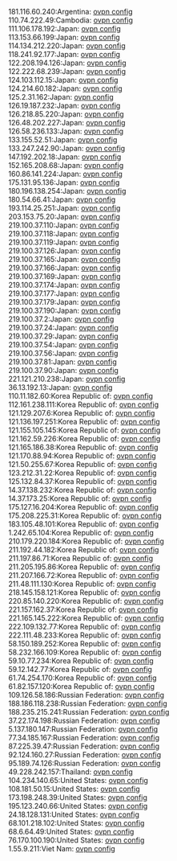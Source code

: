 181.116.60.240:Argentina: [ovpn config](vpn/181_116_60_240.ovpn)  
110.74.222.49:Cambodia: [ovpn config](vpn/110_74_222_49.ovpn)  
111.106.178.192:Japan: [ovpn config](vpn/111_106_178_192.ovpn)  
113.153.66.199:Japan: [ovpn config](vpn/113_153_66_199.ovpn)  
114.134.212.220:Japan: [ovpn config](vpn/114_134_212_220.ovpn)  
118.241.92.177:Japan: [ovpn config](vpn/118_241_92_177.ovpn)  
122.208.194.126:Japan: [ovpn config](vpn/122_208_194_126.ovpn)  
122.222.68.239:Japan: [ovpn config](vpn/122_222_68_239.ovpn)  
124.103.112.15:Japan: [ovpn config](vpn/124_103_112_15.ovpn)  
124.214.60.182:Japan: [ovpn config](vpn/124_214_60_182.ovpn)  
125.2.31.162:Japan: [ovpn config](vpn/125_2_31_162.ovpn)  
126.19.187.232:Japan: [ovpn config](vpn/126_19_187_232.ovpn)  
126.218.85.220:Japan: [ovpn config](vpn/126_218_85_220.ovpn)  
126.48.202.227:Japan: [ovpn config](vpn/126_48_202_227.ovpn)  
126.58.236.133:Japan: [ovpn config](vpn/126_58_236_133.ovpn)  
133.155.52.51:Japan: [ovpn config](vpn/133_155_52_51.ovpn)  
133.247.242.90:Japan: [ovpn config](vpn/133_247_242_90.ovpn)  
147.192.202.18:Japan: [ovpn config](vpn/147_192_202_18.ovpn)  
152.165.208.68:Japan: [ovpn config](vpn/152_165_208_68.ovpn)  
160.86.141.224:Japan: [ovpn config](vpn/160_86_141_224.ovpn)  
175.131.95.136:Japan: [ovpn config](vpn/175_131_95_136.ovpn)  
180.196.138.254:Japan: [ovpn config](vpn/180_196_138_254.ovpn)  
180.54.66.41:Japan: [ovpn config](vpn/180_54_66_41.ovpn)  
193.114.25.251:Japan: [ovpn config](vpn/193_114_25_251.ovpn)  
203.153.75.20:Japan: [ovpn config](vpn/203_153_75_20.ovpn)  
219.100.37.110:Japan: [ovpn config](vpn/219_100_37_110.ovpn)  
219.100.37.118:Japan: [ovpn config](vpn/219_100_37_118.ovpn)  
219.100.37.119:Japan: [ovpn config](vpn/219_100_37_119.ovpn)  
219.100.37.126:Japan: [ovpn config](vpn/219_100_37_126.ovpn)  
219.100.37.165:Japan: [ovpn config](vpn/219_100_37_165.ovpn)  
219.100.37.166:Japan: [ovpn config](vpn/219_100_37_166.ovpn)  
219.100.37.169:Japan: [ovpn config](vpn/219_100_37_169.ovpn)  
219.100.37.174:Japan: [ovpn config](vpn/219_100_37_174.ovpn)  
219.100.37.177:Japan: [ovpn config](vpn/219_100_37_177.ovpn)  
219.100.37.179:Japan: [ovpn config](vpn/219_100_37_179.ovpn)  
219.100.37.190:Japan: [ovpn config](vpn/219_100_37_190.ovpn)  
219.100.37.2:Japan: [ovpn config](vpn/219_100_37_2.ovpn)  
219.100.37.24:Japan: [ovpn config](vpn/219_100_37_24.ovpn)  
219.100.37.29:Japan: [ovpn config](vpn/219_100_37_29.ovpn)  
219.100.37.54:Japan: [ovpn config](vpn/219_100_37_54.ovpn)  
219.100.37.56:Japan: [ovpn config](vpn/219_100_37_56.ovpn)  
219.100.37.81:Japan: [ovpn config](vpn/219_100_37_81.ovpn)  
219.100.37.90:Japan: [ovpn config](vpn/219_100_37_90.ovpn)  
221.121.210.238:Japan: [ovpn config](vpn/221_121_210_238.ovpn)  
36.13.192.13:Japan: [ovpn config](vpn/36_13_192_13.ovpn)  
110.11.182.60:Korea Republic of: [ovpn config](vpn/110_11_182_60.ovpn)  
112.161.238.111:Korea Republic of: [ovpn config](vpn/112_161_238_111.ovpn)  
121.129.207.6:Korea Republic of: [ovpn config](vpn/121_129_207_6.ovpn)  
121.136.197.251:Korea Republic of: [ovpn config](vpn/121_136_197_251.ovpn)  
121.155.105.145:Korea Republic of: [ovpn config](vpn/121_155_105_145.ovpn)  
121.162.59.226:Korea Republic of: [ovpn config](vpn/121_162_59_226.ovpn)  
121.165.186.38:Korea Republic of: [ovpn config](vpn/121_165_186_38.ovpn)  
121.170.88.94:Korea Republic of: [ovpn config](vpn/121_170_88_94.ovpn)  
121.50.255.67:Korea Republic of: [ovpn config](vpn/121_50_255_67.ovpn)  
123.212.31.22:Korea Republic of: [ovpn config](vpn/123_212_31_22.ovpn)  
125.132.84.37:Korea Republic of: [ovpn config](vpn/125_132_84_37.ovpn)  
14.37.138.232:Korea Republic of: [ovpn config](vpn/14_37_138_232.ovpn)  
14.37.173.25:Korea Republic of: [ovpn config](vpn/14_37_173_25.ovpn)  
175.127.16.204:Korea Republic of: [ovpn config](vpn/175_127_16_204.ovpn)  
175.208.225.31:Korea Republic of: [ovpn config](vpn/175_208_225_31.ovpn)  
183.105.48.101:Korea Republic of: [ovpn config](vpn/183_105_48_101.ovpn)  
1.242.65.104:Korea Republic of: [ovpn config](vpn/1_242_65_104.ovpn)  
210.179.220.184:Korea Republic of: [ovpn config](vpn/210_179_220_184.ovpn)  
211.192.44.182:Korea Republic of: [ovpn config](vpn/211_192_44_182.ovpn)  
211.197.86.71:Korea Republic of: [ovpn config](vpn/211_197_86_71.ovpn)  
211.205.195.86:Korea Republic of: [ovpn config](vpn/211_205_195_86.ovpn)  
211.207.166.72:Korea Republic of: [ovpn config](vpn/211_207_166_72.ovpn)  
211.48.111.130:Korea Republic of: [ovpn config](vpn/211_48_111_130.ovpn)  
218.145.158.121:Korea Republic of: [ovpn config](vpn/218_145_158_121.ovpn)  
220.85.140.220:Korea Republic of: [ovpn config](vpn/220_85_140_220.ovpn)  
221.157.162.37:Korea Republic of: [ovpn config](vpn/221_157_162_37.ovpn)  
221.165.145.222:Korea Republic of: [ovpn config](vpn/221_165_145_222.ovpn)  
222.109.132.77:Korea Republic of: [ovpn config](vpn/222_109_132_77.ovpn)  
222.111.48.233:Korea Republic of: [ovpn config](vpn/222_111_48_233.ovpn)  
58.150.189.252:Korea Republic of: [ovpn config](vpn/58_150_189_252.ovpn)  
58.232.166.109:Korea Republic of: [ovpn config](vpn/58_232_166_109.ovpn)  
59.10.77.234:Korea Republic of: [ovpn config](vpn/59_10_77_234.ovpn)  
59.12.142.77:Korea Republic of: [ovpn config](vpn/59_12_142_77.ovpn)  
61.74.254.170:Korea Republic of: [ovpn config](vpn/61_74_254_170.ovpn)  
61.82.157.120:Korea Republic of: [ovpn config](vpn/61_82_157_120.ovpn)  
109.126.58.186:Russian Federation: [ovpn config](vpn/109_126_58_186.ovpn)  
188.186.118.238:Russian Federation: [ovpn config](vpn/188_186_118_238.ovpn)  
188.235.215.241:Russian Federation: [ovpn config](vpn/188_235_215_241.ovpn)  
37.22.174.198:Russian Federation: [ovpn config](vpn/37_22_174_198.ovpn)  
5.137.180.147:Russian Federation: [ovpn config](vpn/5_137_180_147.ovpn)  
77.34.185.167:Russian Federation: [ovpn config](vpn/77_34_185_167.ovpn)  
87.225.39.47:Russian Federation: [ovpn config](vpn/87_225_39_47.ovpn)  
92.124.160.27:Russian Federation: [ovpn config](vpn/92_124_160_27.ovpn)  
95.189.74.126:Russian Federation: [ovpn config](vpn/95_189_74_126.ovpn)  
49.228.242.157:Thailand: [ovpn config](vpn/49_228_242_157.ovpn)  
104.234.140.65:United States: [ovpn config](vpn/104_234_140_65.ovpn)  
108.181.50.15:United States: [ovpn config](vpn/108_181_50_15.ovpn)  
173.198.248.39:United States: [ovpn config](vpn/173_198_248_39.ovpn)  
195.123.240.66:United States: [ovpn config](vpn/195_123_240_66.ovpn)  
24.18.128.131:United States: [ovpn config](vpn/24_18_128_131.ovpn)  
68.101.218.102:United States: [ovpn config](vpn/68_101_218_102.ovpn)  
68.6.64.49:United States: [ovpn config](vpn/68_6_64_49.ovpn)  
76.170.100.190:United States: [ovpn config](vpn/76_170_100_190.ovpn)  
1.55.9.211:Viet Nam: [ovpn config](vpn/1_55_9_211.ovpn)  
